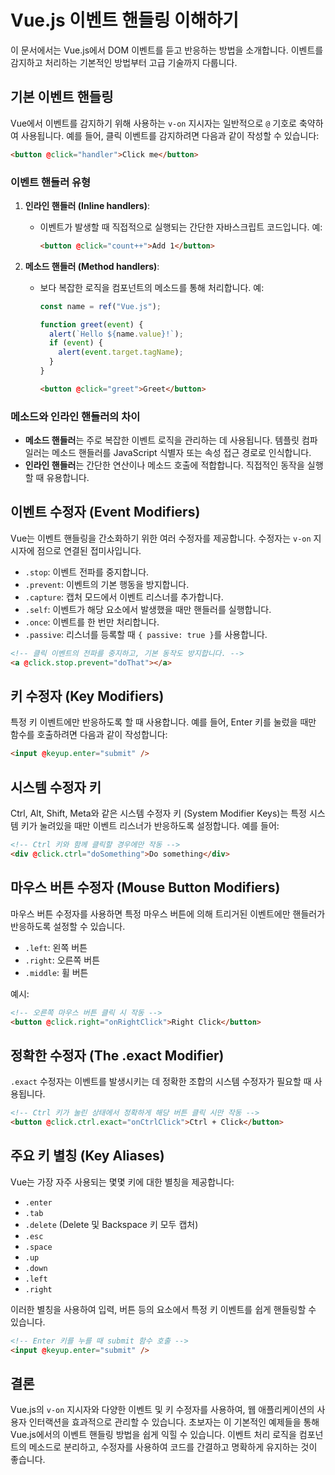 # Vue.js 이벤트 핸들링 이해하기

이 문서에서는 Vue.js에서 DOM 이벤트를 듣고 반응하는 방법을 소개합니다. 이벤트를 감지하고 처리하는 기본적인 방법부터 고급 기술까지 다룹니다.

## 기본 이벤트 핸들링

Vue에서 이벤트를 감지하기 위해 사용하는 `v-on` 지시자는 일반적으로 `@` 기호로 축약하여 사용됩니다. 예를 들어, 클릭 이벤트를 감지하려면 다음과 같이 작성할 수 있습니다:

```html
<button @click="handler">Click me</button>
```

### 이벤트 핸들러 유형

1. **인라인 핸들러 (Inline handlers)**:

   - 이벤트가 발생할 때 직접적으로 실행되는 간단한 자바스크립트 코드입니다. 예:
     ```html
     <button @click="count++">Add 1</button>
     ```

2. **메소드 핸들러 (Method handlers)**:

   - 보다 복잡한 로직을 컴포넌트의 메소드를 통해 처리합니다. 예:

     ```javascript
     const name = ref("Vue.js");

     function greet(event) {
       alert(`Hello ${name.value}!`);
       if (event) {
         alert(event.target.tagName);
       }
     }
     ```

     ```html
     <button @click="greet">Greet</button>
     ```

### 메소드와 인라인 핸들러의 차이

- **메소드 핸들러**는 주로 복잡한 이벤트 로직을 관리하는 데 사용됩니다. 템플릿 컴파일러는 메소드 핸들러를 JavaScript 식별자 또는 속성 접근 경로로 인식합니다.
- **인라인 핸들러**는 간단한 연산이나 메소드 호출에 적합합니다. 직접적인 동작을 실행할 때 유용합니다.

## 이벤트 수정자 (Event Modifiers)

Vue는 이벤트 핸들링을 간소화하기 위한 여러 수정자를 제공합니다. 수정자는 `v-on` 지시자에 점으로 연결된 접미사입니다.

- `.stop`: 이벤트 전파를 중지합니다.
- `.prevent`: 이벤트의 기본 행동을 방지합니다.
- `.capture`: 캡처 모드에서 이벤트 리스너를 추가합니다.
- `.self`: 이벤트가 해당 요소에서 발생했을 때만 핸들러를 실행합니다.
- `.once`: 이벤트를 한 번만 처리합니다.
- `.passive`: 리스너를 등록할 때 `{ passive: true }`를 사용합니다.

```html
<!-- 클릭 이벤트의 전파를 중지하고, 기본 동작도 방지합니다. -->
<a @click.stop.prevent="doThat"></a>
```

## 키 수정자 (Key Modifiers)

특정 키 이벤트에만 반응하도록 할 때 사용합니다. 예를 들어, Enter 키를 눌렀을 때만 함수를 호출하려면 다음과 같이 작성합니다:

```html
<input @keyup.enter="submit" />
```

## 시스템 수정자 키

Ctrl, Alt, Shift, Meta와 같은 시스템 수정자 키 (System Modifier Keys)는 특정 시스템 키가 눌려있을 때만 이벤트 리스너가 반응하도록 설정합니다. 예를 들어:

```html
<!-- Ctrl 키와 함께 클릭할 경우에만 작동 -->
<div @click.ctrl="doSomething">Do something</div>
```

## 마우스 버튼 수정자 (Mouse Button Modifiers)

마우스 버튼 수정자를 사용하면 특정 마우스 버튼에 의해 트리거된 이벤트에만 핸들러가 반응하도록 설정할 수 있습니다.

- `.left`: 왼쪽 버튼
- `.right`: 오른쪽 버튼
- `.middle`: 휠 버튼

예시:

```html
<!-- 오른쪽 마우스 버튼 클릭 시 작동 -->
<button @click.right="onRightClick">Right Click</button>
```

## 정확한 수정자 (The .exact Modifier)

`.exact` 수정자는 이벤트를 발생시키는 데 정확한 조합의 시스템 수정자가 필요할 때 사용됩니다.

```html
<!-- Ctrl 키가 눌린 상태에서 정확하게 해당 버튼 클릭 시만 작동 -->
<button @click.ctrl.exact="onCtrlClick">Ctrl + Click</button>
```

## 주요 키 별칭 (Key Aliases)

Vue는 가장 자주 사용되는 몇몇 키에 대한 별칭을 제공합니다:

- `.enter`
- `.tab`
- `.delete` (Delete 및 Backspace 키 모두 캡처)
- `.esc`
- `.space`
- `.up`
- `.down`
- `.left`
- `.right`

이러한 별칭을 사용하여 입력, 버튼 등의 요소에서 특정 키 이벤트를 쉽게 핸들링할 수 있습니다.

```html
<!-- Enter 키를 누를 때 submit 함수 호출 -->
<input @keyup.enter="submit" />
```

## 결론

Vue.js의 `v-on` 지시자와 다양한 이벤트 및 키 수정자를 사용하여, 웹 애플리케이션의 사용자 인터랙션을 효과적으로 관리할 수 있습니다. 초보자는 이 기본적인 예제들을 통해 Vue.js에서의 이벤트 핸들링 방법을 쉽게 익힐 수 있습니다. 이벤트 처리 로직을 컴포넌트의 메소드로 분리하고, 수정자를 사용하여 코드를 간결하고 명확하게 유지하는 것이 좋습니다.
